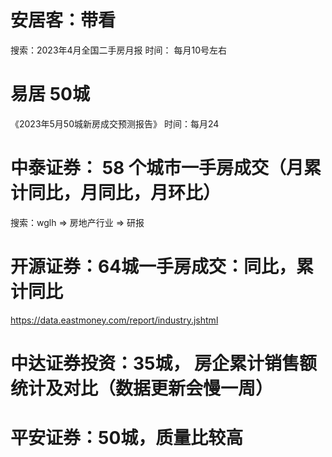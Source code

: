 # 安居客：带看  
搜索：2023年4月全国二手房月报
时间： 每月10号左右

# 易居 50城
《2023年5月50城新房成交预测报告》
时间：每月24

# 中泰证券： 58 个城市一手房成交（月累计同比，月同比，月环比）
搜索：wglh => 房地产行业 => 研报

# 开源证券：64城一手房成交：同比，累计同比
https://data.eastmoney.com/report/industry.jshtml

# 中达证券投资：35城， 房企累计销售额统计及对比（数据更新会慢一周）

# 平安证券：50城，质量比较高

